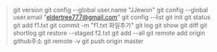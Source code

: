 >git version
>git config --global user.name "JJewon"
>git config --global user.email "eldertree777@gmail.com"
>git config --list
>git init
>git status
>git add f1.txt
>git commit -m "f1.txt 화일추가"
>git log
>git show
>git diff
>git shortlog
>git restore --staged f2.txt
>git add --all
>git remote add origin github주소
>git remote -v
>git push origin master